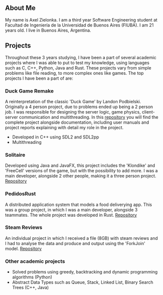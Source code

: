 ## About Me
My name is Axel Zielonka. I am a third year Software Engineering student at Facultad de Ingeniería de la Universidad de Buenos Aires (FIUBA). I am 21 years old. I live in Buenos Aires, Argentina. 

## Projects
Throughout these 3 years studying, I have been a part of several academic projects where I was able to put to test my knowledge, using languages such as C, C++, Python, Java and Rust. These projects vary from simple problems like file reading, to more complex ones like games. The top projects I have been a part of are:

### Duck Game Remake
A reinterpretation of the classic 'Duck Game' by Landon Podbielski. Originally a 4 person project, due to problems ended up being a 2 person job. I was responsible for designing the server logic, game physics, client-server communication and multithreading. In this [repository](https://github.com/FelipeAscencio/DuckGame-Remake) you will find the complete project alongside documentation, including user manuals and project reports explaining with detail my role in the project.
* Developed in C++ using SDL2 and SDL2pp
* Multithreading

### Solitaire
Developed using Java and JavaFX, this project includes the 'Klondike' and 'FreeCell' versions of the game, but with the possibility to add more. I was a main developer, alongside 2 other people, making it a three person project. [Repository](https://github.com/axel-zielonka/Solitario-Java)

### PedidosRust
A distributed application system that models a food deliverying app. This was a group project, in which I was a main developer, alongside 3 teammates. The whole project was developed in Rust. [Repository](https://github.com/axel-zielonka/TPS-Concurrente/tree/main/TP2)

### Steam Reviews 
An individual project in which I received a file (8GB) with steam reviews and I had to analyse the data and produce and output using the 'ForkJoin' model. [Repository](https://github.com/axel-zielonka/TPS-Concurrente/tree/main/TP1)

### Other academic projects
* Solved problems using greedy, backtracking and dynamic programming algorithms (Python)
* Abstract Data Types such as Queue, Stack, Linked List, Binary Search Trees (C++, Java)
